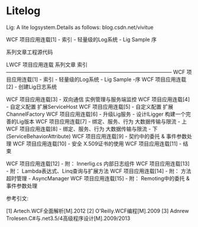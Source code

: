 # Litelog
Lig: A lite logsystem.Details as follows:
blog.csdn.net/vivitue

WCF 项目应用连载[1] - 索引 - 轻量级的Log系统 - Lig Sample 序

系列文章工程源代码

LWCF 项目应用连载 系列文章 索引
————————————————————————————————
WCF 项目应用连载[1] - 索引 - 轻量级的Log系统 - Lig Sample -序
WCF 项目应用连载[2] - 创建Lig日志系统 

WCF 项目应用连载[3] - 双向通信 实例管理与服务端监控
WCF 项目应用连载[4] - 自定义配置 扩展ServiceHost
WCF 项目应用连载[5] - 自定义配置 扩展ChannelFactory<T> 
WCF 项目应用连载[6] - 升级Lig服务 - 设计ILigger 构建一个完善的Lig版本
WCF 项目应用连载[7] - 绑定、服务、行为 大数据传输与限流 - 上
WCF 项目应用连载[8] - 绑定、服务、行为 大数据传输与限流 - 下 (ServiceBehaviorAttribute)
WCF 项目应用连载[9] - 契约中的委托 & 事件参数处理
WCF 项目应用连载[10] - 安全 X.509证书的使用
WCF 项目应用连载[11] - 结束

WCF 项目应用连载[12] - 附： Innerlig.cs 内部日志组件
WCF 项目应用连载[13] - 附： Lambda表达式、Linq查询与扩展方法
WCF 项目应用连载[14] - 附： 方法超时管理 - AsyncManager
WCF 项目应用连载[15] - 附： Remoting中的委托 & 事件参数处理


参考引文:

[1] Artech.WCF全面解析[M].2012
[2] O'Reilly.WCF编程[M].2009
[3] Adnrew Trolesen.C#与.net3.5/4高级程序设计[M].2009/2013
